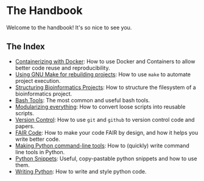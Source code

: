 # The Handbook

Welcome to the handbook! It's so nice to see you.

## The Index
- [Containerizing with Docker](/handbook/containerizing.md): How to use Docker and Containers to allow better code reuse and reproducibility.
- [Using GNU Make for rebuilding projects](/handbook/project_structure/using_make.md): How to use `make` to automate project execution.
- [Structuring Bioinformatics Projects](/handbook/project_structure/structuring_a_project.md): How to structure the filesystem of a bioinformatics project.
- [Bash Tools](/handbook/code/bash_tools.md): The most common and useful bash tools.
- [Modularizing everything](/handbook/code/making_everyhing_a_script.md): How to convert loose scripts into reusable scripts.
- [Version Control](/handbook/code/version_control.md): How to use `git` and `github` to version control code and papers.
- [FAIR Code](/handbook/code/code_structure/fair_code.md): How to make your code FAIR by design, and how it helps you write better code.
- [Making Python command-line tools](/handbook/code/python/python_tools.md): How to (quickly) write command line tools in Python.
- [Python Snippets](/handbook/code/python/python_snippets.md): Useful, copy-pastable python snippets and how to use them.
- [Writing Python](/handbook/code/python/python.md): How to write and style python code.
